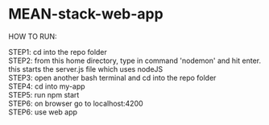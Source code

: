 # MEAN-stack-web-app

HOW TO RUN:

STEP1:
cd into the repo folder
<br>
STEP2:
from this home directory, type in command 'nodemon' and hit enter.
this starts the server.js file which uses nodeJS
<br>
STEP3:
open another bash terminal and cd into the repo folder
<br>
STEP4:
cd into my-app
<br>
STEP5:
run npm start
<br>
STEP6:
on browser go to localhost:4200
<br>
STEP6:
use web app
